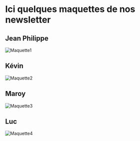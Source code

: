 # Ici quelques maquettes de nos newsletter


## Jean Philippe
![Maquette1](https://i.imgur.com/aQqQ38J.jpg "Maquette1")


## Kévin
![Maquette2](https://i.imgur.com/kXKJZBX.jpg "Maquette2")


## Maroy
![Maquette3](https://i.imgur.com/6dw9s3M.jpg "Maquette3")


## Luc
![Maquette4](https://i.imgur.com/DcBuFaq.jpg "Maquette4")

